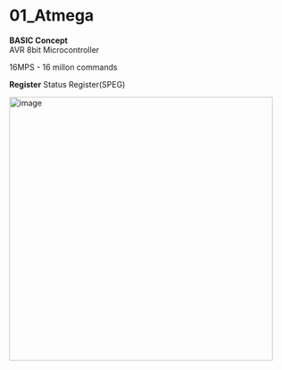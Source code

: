 # 01_Atmega

**BASIC Concept**  
AVR 8bit Microcontroller 

16MPS - 16 millon commands

**Register** 
Status Register(SPEG)


<img width="472" alt="image" src="https://github.com/user-attachments/assets/23497ce9-f842-4236-bb40-367dbe927c05" />


